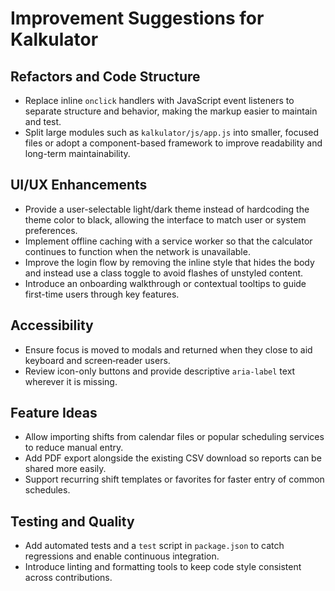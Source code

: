# Improvement Suggestions for Kalkulator

## Refactors and Code Structure
- Replace inline `onclick` handlers with JavaScript event listeners to separate structure and behavior, making the markup easier to maintain and test.
- Split large modules such as `kalkulator/js/app.js` into smaller, focused files or adopt a component-based framework to improve readability and long-term maintainability.

## UI/UX Enhancements
- Provide a user-selectable light/dark theme instead of hardcoding the theme color to black, allowing the interface to match user or system preferences.
- Implement offline caching with a service worker so that the calculator continues to function when the network is unavailable.
- Improve the login flow by removing the inline style that hides the body and instead use a class toggle to avoid flashes of unstyled content.
- Introduce an onboarding walkthrough or contextual tooltips to guide first-time users through key features.

## Accessibility
- Ensure focus is moved to modals and returned when they close to aid keyboard and screen‑reader users.
- Review icon-only buttons and provide descriptive `aria-label` text wherever it is missing.

## Feature Ideas
- Allow importing shifts from calendar files or popular scheduling services to reduce manual entry.
- Add PDF export alongside the existing CSV download so reports can be shared more easily.
- Support recurring shift templates or favorites for faster entry of common schedules.

## Testing and Quality
- Add automated tests and a `test` script in `package.json` to catch regressions and enable continuous integration.
- Introduce linting and formatting tools to keep code style consistent across contributions.

